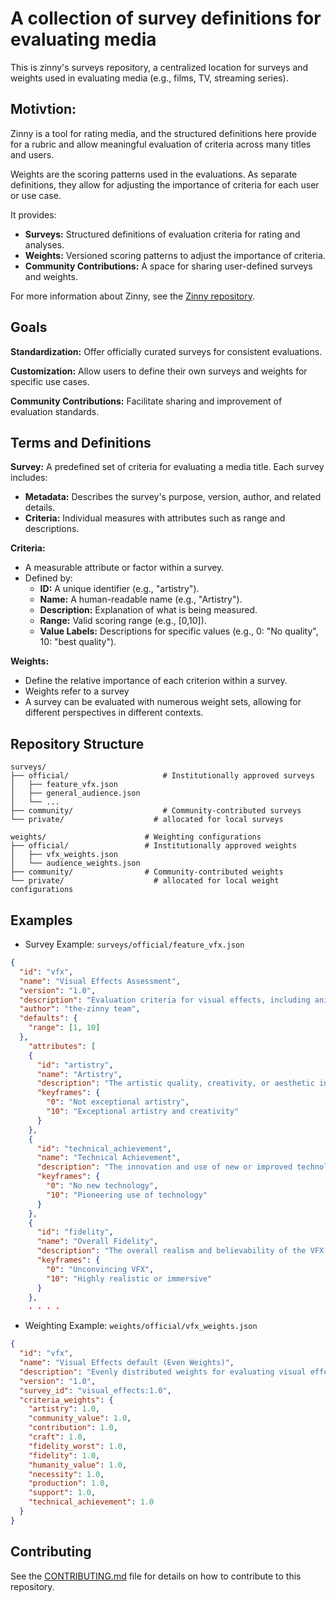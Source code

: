 # A collection of survey definitions for evaluating media

This is zinny's surveys repository, a centralized location for surveys and weights used in evaluating media (e.g., films, TV, streaming series). 

## Motivtion:
Zinny is a tool for rating media, and the structured definitions here provide for a rubric and allow meaningful evaluation of criteria across many titles and users. 

Weights are the scoring patterns used in the evaluations. As separate definitions, they allow for adjusting the importance of criteria for each user or use case.

It provides:
* **Surveys:** Structured definitions of evaluation criteria for rating and analyses.
* **Weights:** Versioned scoring patterns to adjust the importance of criteria.
* **Community Contributions:** A space for sharing user-defined surveys and weights.

For more information about Zinny, see the [Zinny repository](https://github.com/RyLaney/zinny).

## Goals

**Standardization:** Offer officially curated surveys for consistent evaluations.

**Customization:** Allow users to define their own surveys and weights for specific use cases.

**Community Contributions:** Facilitate sharing and improvement of evaluation standards.

## Terms and Definitions
**Survey:** A predefined set of criteria for evaluating a media title. Each survey includes:
* **Metadata:** Describes the survey's purpose, version, author, and related details.
* **Criteria:** Individual measures with attributes such as range and descriptions.

**Criteria:**
* A measurable attribute or factor within a survey.
* Defined by:
  * **ID:** A unique identifier (e.g., "artistry").
  * **Name:** A human-readable name (e.g., "Artistry").
  * **Description:** Explanation of what is being measured.
  * **Range:** Valid scoring range (e.g., [0,10]).
  * **Value Labels:** Descriptions for specific values (e.g., 0: "No quality", 10: "best quality").

**Weights:**
* Define the relative importance of each criterion within a survey.
* Weights refer to a survey
* A survey can be evaluated with numerous weight sets, allowing for different perspectives in different contexts.


## Repository Structure

```plaintext
surveys/
├── official/                     # Institutionally approved surveys
│   ├── feature_vfx.json
│   ├── general_audience.json
│   └── ...
├── community/                    # Community-contributed surveys
└── private/                    # allocated for local surveys

weights/                      # Weighting configurations
├── official/                 # Institutionally approved weights
│   ├── vfx_weights.json
│   └── audience_weights.json
├── community/                # Community-contributed weights
└── private/                    # allocated for local weight configurations
```

## Examples

* Survey Example: `surveys/official/feature_vfx.json`
```json
{
  "id": "vfx",
  "name": "Visual Effects Assessment",
  "version": "1.0",
  "description": "Evaluation criteria for visual effects, including animation .",
  "author": "the-zinny team",
  "defaults": {
    "range": [1, 10]
  },
    "attributes": [
    {
      "id": "artistry",
      "name": "Artistry",
      "description": "The artistic quality, creativity, or aesthetic integration of visuals.",
      "keyframes": {
        "0": "Not exceptional artistry",
        "10": "Exceptional artistry and creativity"
      }
    },
    {
      "id": "technical_achievement",
      "name": "Technical Achievement",
      "description": "The innovation and use of new or improved technology.",
      "keyframes": {
        "0": "No new technology",
        "10": "Pioneering use of technology"
      }
    },
    {
      "id": "fidelity",
      "name": "Overall Fidelity",
      "description": "The overall realism and believability of the VFX.",
      "keyframes": {
        "0": "Unconvincing VFX",
        "10": "Highly realistic or immersive"
      }
    },
    . . . .
```

* Weighting Example: `weights/official/vfx_weights.json`
```json
{
  "id": "vfx",
  "name": "Visual Effects default (Even Weights)",
  "description": "Evenly distributed weights for evaluating visual effects.",
  "version": "1.0",
  "survey_id": "visual_effects:1.0",
  "criteria_weights": {
    "artistry": 1.0,
    "community_value": 1.0,
    "contribution": 1.0,
    "craft": 1.0,
    "fidelity_worst": 1.0,
    "fidelity": 1.0,
    "humanity_value": 1.0,
    "necessity": 1.0,
    "production": 1.0,
    "support": 1.0,
    "technical_achievement": 1.0
  }
}
```

## Contributing
See the [CONTRIBUTING.md](CONTRIBUTING.md) file for details on how to contribute to this repository.